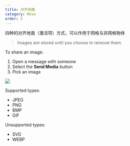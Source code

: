 ```yaml
---
title: 对齐地面
category: Move
order: 2
---
```


四种的对齐地面（激活项）方式，可以作用于网格与非网格物体

> Images are stored until you choose to remove them.

To share an image:

1. Open a message with someone
2. Select the **Send Media** button
3. Pick an image

![](//placehold.it/800x600)

Supported types:

* JPEG
* PNG
* BMP
* GIF

Unsupported types:

* SVG
* WEBP
